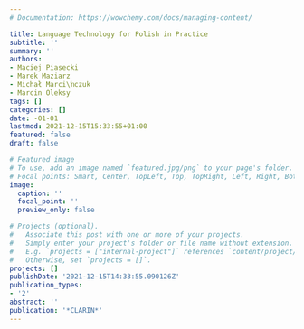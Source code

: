 ```yaml
---
# Documentation: https://wowchemy.com/docs/managing-content/

title: Language Technology for Polish in Practice
subtitle: ''
summary: ''
authors:
- Maciej Piasecki
- Marek Maziarz
- Michał Marci\ŉczuk
- Marcin Oleksy
tags: []
categories: []
date: -01-01
lastmod: 2021-12-15T15:33:55+01:00
featured: false
draft: false

# Featured image
# To use, add an image named `featured.jpg/png` to your page's folder.
# Focal points: Smart, Center, TopLeft, Top, TopRight, Left, Right, BottomLeft, Bottom, BottomRight.
image:
  caption: ''
  focal_point: ''
  preview_only: false

# Projects (optional).
#   Associate this post with one or more of your projects.
#   Simply enter your project's folder or file name without extension.
#   E.g. `projects = ["internal-project"]` references `content/project/deep-learning/index.md`.
#   Otherwise, set `projects = []`.
projects: []
publishDate: '2021-12-15T14:33:55.090126Z'
publication_types:
- '2'
abstract: ''
publication: '*CLARIN*'
---
```

